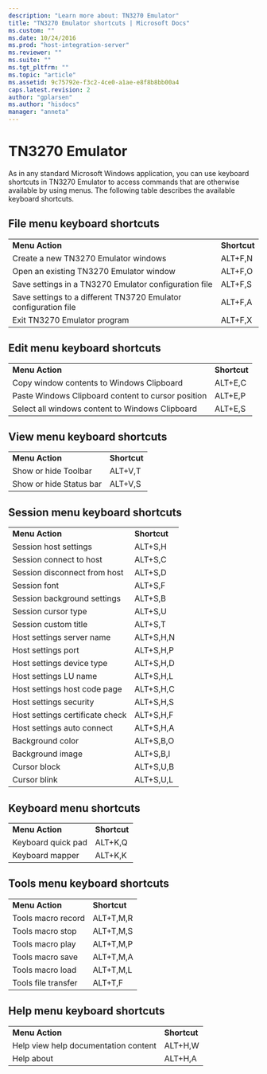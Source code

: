 ```yaml
---
description: "Learn more about: TN3270 Emulator"
title: "TN3270 Emulator shortcuts | Microsoft Docs"
ms.custom: ""
ms.date: 10/24/2016
ms.prod: "host-integration-server"
ms.reviewer: ""
ms.suite: ""
ms.tgt_pltfrm: ""
ms.topic: "article"
ms.assetid: 9c75792e-f3c2-4ce0-a1ae-e8f8b8bb00a4
caps.latest.revision: 2
author: "gplarsen"
ms.author: "hisdocs"
manager: "anneta"
---
```

# TN3270 Emulator
As in any standard Microsoft Windows application, you can use keyboard shortcuts in TN3270 Emulator to access commands that are otherwise available by using menus. The following table describes the available keyboard shortcuts.  
  
## File menu keyboard shortcuts  
  
|||  
|-|-|  
|**Menu Action**|**Shortcut**|  
|Create a new TN3270 Emulator windows|ALT+F,N|  
|Open an existing TN3270 Emulator window|ALT+F,O|  
|Save settings in a TN3270 Emulator configuration file|ALT+F,S|  
|Save settings to a different TN3720 Emulator configuration file|ALT+F,A|  
|Exit TN3270 Emulator program|ALT+F,X|  
  
## Edit menu keyboard shortcuts  
  
|||  
|-|-|  
|**Menu Action**|**Shortcut**|  
|Copy window contents to Windows Clipboard|ALT+E,C|  
|Paste Windows Clipboard content to cursor position|ALT+E,P|  
|Select all windows content to Windows Clipboard|ALT+E,S|  
  
## View menu keyboard shortcuts  
  
|||  
|-|-|  
|**Menu Action**|**Shortcut**|  
|Show or hide Toolbar|ALT+V,T|  
|Show or hide Status bar|ALT+V,S|  
  
## Session menu keyboard shortcuts  
  
|||  
|-|-|  
|**Menu Action**|**Shortcut**|  
|Session host settings|ALT+S,H|  
|Session connect to host|ALT+S,C|  
|Session disconnect from host|ALT+S,D|  
|Session font|ALT+S,F|  
|Session background settings|ALT+S,B|  
|Session cursor type|ALT+S,U|  
|Session custom title|ALT+S,T|  
|Host settings server name|ALT+S,H,N|  
|Host settings port|ALT+S,H,P|  
|Host settings device type|ALT+S,H,D|  
|Host settings LU name|ALT+S,H,L|  
|Host settings host code page|ALT+S,H,C|  
|Host settings security|ALT+S,H,S|  
|Host settings certificate check|ALT+S,H,F|  
|Host settings auto connect|ALT+S,H,A|  
|Background color|ALT+S,B,O|  
|Background image|ALT+S,B,I|  
|Cursor block|ALT+S,U,B|  
|Cursor blink|ALT+S,U,L|  
  
## Keyboard menu shortcuts  
  
|||  
|-|-|  
|**Menu Action**|**Shortcut**|  
|Keyboard quick pad|ALT+K,Q|  
|Keyboard mapper|ALT+K,K|  
  
## Tools menu keyboard shortcuts  
  
|||  
|-|-|  
|**Menu Action**|**Shortcut**|  
|Tools macro record|ALT+T,M,R|  
|Tools macro stop|ALT+T,M,S|  
|Tools macro play|ALT+T,M,P|  
|Tools macro save|ALT+T,M,A|  
|Tools macro load|ALT+T,M,L|  
|Tools file transfer|ALT+T,F|  
  
## Help menu keyboard shortcuts  
  
|||  
|-|-|  
|**Menu Action**|**Shortcut**|  
|Help view help documentation content|ALT+H,W|  
|Help about|ALT+H,A|
